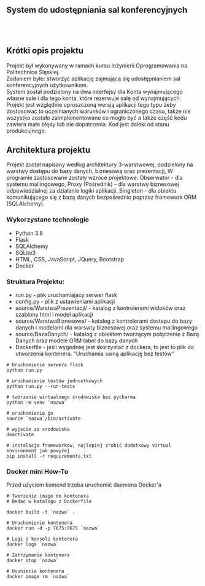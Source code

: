
## System do udostępniania sal konferencyjnych
<br><br>


## Krótki opis projektu

Projekt był wykonywany w ramach kursu Inżynierii Oprogramowania na Politechnice Śląskiej. <br>
Zadaniem było: stworzyć aplikację zajmującą się udostępnianiem sal konferencyjnych użytkownikom.
<br>
System został podzielony na dwa interfejsy dla Konta wynajmującego własne sale i dla tego konta, które rezerwuje salę od wynajmujących.
Projekt jest względnie uproszczoną wersją aplikacji tego typu żeby dostosować to uczelnianych warunków i ograniczonego czasu, także
nie wszystko zostało zaimplementowane co mogło być a także część kodu zawiera małe błędy lub nie dopatrzenia. Kod jest daleki od stanu produkcujnego.

## Architektura projektu

Projekt został napisany według architektury 3-warstwowej, podzielony na warstwy dostępu do bazy danych, biznesową oraz prezentacji,
W programie zastosowane zostały wzroce projektowe: Obserwator - dla systemu mailingowego, Proxy (Pośrednik) - dla warstwy biznesowej odpowiedzialnej za działanie logiki aplikacji. Singleton - dla obiektu komunikującego się z bazą danych bezpośrednio poprzez framework ORM (SQLAlchemy). 

### Wykorzystane technologie
* Python 3.8
* Flask
* SQLAlchemy
* SQLite3
* HTML, CSS, JavaScript, JQuery, Bootstrap
* Docker

### Struktura Projektu:
* run.py - plik uruchamiajacy serwer flask
* config.py - plik z ustawieniami aplikacji
* source/WarstwaPrezentacji/ - katalog z kontrolerami widoków oraz szablony html i model aplikacji
* source/WarstwaBiznesowa/ - katalog z kontrolerami dostepu do bazy danych i modelami dla warswty biznesowej oraz systemu mailingowego
* source/BazaDanych/ - katalog z obiektem tworzącym połączenie z Bazą Danych oraz modele ORM tabel do bazy danych
* Dockerfile - jeśli wygodniej jest skorzystać z dockera, to jest to plik do utworzenia kontenera. "Uruchamia samą aplikację bez testów"

```commandline
# Uruchomienie serwera flask
python run.py

# uruchamienie testów jednostkowych
python run.py --run-tests 
```
```commandline
# tworzenie wirtualnego środowiska bez pycharma
python -m venv `nazwa`

# uruchomienie go
source `nazwa`/bin/activate

# wyjscie ze srodowiska
deactivate
```
```commandline
# instalacja frameworkow, najlepiej zrobić dodatkowy virtual environment jak powyżej
pip install -r requirements.txt 
```
### Docker mini How-To
Przed użyciem komend trzeba uruchomić daemona Docker'a
```commandline
# Tworzenie image do kontenera
# Bedac w katalogu z Dockerfile

docker build -t `nazwa` .
```
```commandline
# Uruchomienie kontenera
docker run -d -p 7675:7675 `nazwa`
```
```commandline
# Logi z konsoli kontenera
docker logs `nazwa`
```
```commandline
# Zatrzymanie kontenera
docker stop `nazwa`
```
```commandline
# Usuniecie kontenera
docker image rm `nazwa`
```
